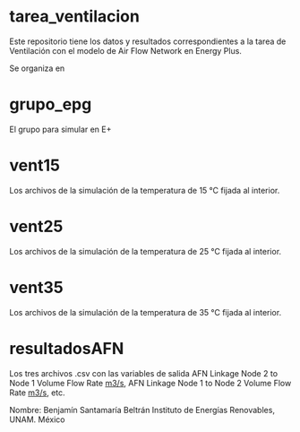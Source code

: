 # tarea_ventilacion
Este repositorio tiene los datos y resultados correspondientes a la tarea de Ventilación con el modelo de Air Flow Network en Energy Plus.

Se organiza en
# grupo_epg
El grupo para simular en E+

# vent15
Los archivos de la simulación de la temperatura de 15 °C fijada al interior.

# vent25
Los archivos de la simulación de la temperatura de 25 °C fijada al interior.

# vent35
Los archivos de la simulación de la temperatura de 35 °C fijada al interior.

# resultadosAFN
Los tres archivos .csv con las variables de salida AFN Linkage Node 2 to Node 1 Volume Flow Rate [m3/s](Hourly), AFN Linkage Node 1 to Node 2 Volume Flow Rate [m3/s](Hourly), etc.

Nombre: Benjamín Santamaría Beltrán
Instituto de Energías Renovables, UNAM.
México

